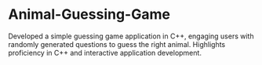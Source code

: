 # Animal-Guessing-Game
Developed a simple guessing game application in C++, engaging users with randomly generated questions to guess the right animal. Highlights proficiency in C++ and interactive application development. 
